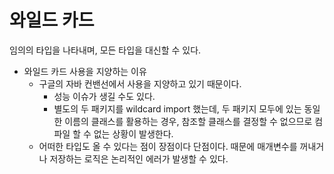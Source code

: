 # 와일드 카드
임의의 타입을 나타내며, 모든 타입을 대신할 수 있다.

- 와일드 카드 사용을 지양하는 이유
    - 구글의 자바 컨밴선에서 사용을 지양하고 있기 때문이다.
        - 성능 이슈가 생길 수도 있다.
        - 별도의 두 패키지를 wildcard import 했는데, 두 패키지 모두에 있는 동일한 이름의 클래스를
          활용하는 경우, 참조할 클래스를 결정할 수 없으므로 컴파일 할 수 없는 상황이 발생한다.
    - 어떠한 타입도 올 수 있다는 점이 장점이다 단점이다. 때문에 매개변수를 꺼내거나 저장하는 로직은
      논리적인 에러가 발생할 수 있다.